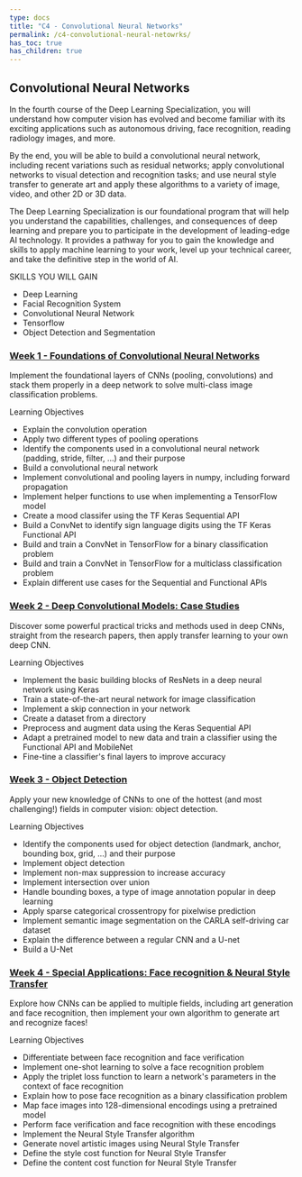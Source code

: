 ```yaml
---
type: docs
title: "C4 - Convolutional Neural Networks"
permalink: /c4-convolutional-neural-netowrks/
has_toc: true
has_children: true
---
```


## Convolutional Neural Networks

In the fourth course of the Deep Learning Specialization, you will understand how computer vision has evolved and become familiar with its exciting applications such as autonomous driving, face recognition, reading radiology images, and more.

By the end, you will be able to build a convolutional neural network, including recent variations such as residual networks; apply convolutional networks to visual detection and recognition tasks; and use neural style transfer to generate art and apply these algorithms to a variety of image, video, and other 2D or 3D data. 

The Deep Learning Specialization is our foundational program that will help you understand the capabilities, challenges, and consequences of deep learning and prepare you to participate in the development of leading-edge AI technology. It provides a pathway for you to gain the knowledge and skills to apply machine learning to your work, level up your technical career, and take the definitive step in the world of AI.

SKILLS YOU WILL GAIN
- Deep Learning
- Facial Recognition System
- Convolutional Neural Network
- Tensorflow
- Object Detection and Segmentation

### [Week 1 - Foundations of Convolutional Neural Networks](./week1/)

Implement the foundational layers of CNNs (pooling, convolutions) and stack them properly in a deep network to solve multi-class image classification problems.

Learning Objectives
- Explain the convolution operation
- Apply two different types of pooling operations
- Identify the components used in a convolutional neural network (padding, stride, filter, ...) and their purpose
- Build a convolutional neural network
- Implement convolutional and pooling layers in numpy, including forward propagation
- Implement helper functions to use when implementing a TensorFlow model
- Create a mood classifer using the TF Keras Sequential API
- Build a ConvNet to identify sign language digits using the TF Keras Functional API
- Build and train a ConvNet in TensorFlow for a binary classification problem
- Build and train a ConvNet in TensorFlow for a multiclass classification problem
- Explain different use cases for the Sequential and Functional APIs


### [Week 2  - Deep Convolutional Models: Case Studies](./week2/)

Discover some powerful practical tricks and methods used in deep CNNs, straight from the research papers, then apply transfer learning to your own deep CNN.

Learning Objectives
- Implement the basic building blocks of ResNets in a deep neural network using Keras
- Train a state-of-the-art neural network for image classification
- Implement a skip connection in your network
- Create a dataset from a directory
- Preprocess and augment data using the Keras Sequential API
- Adapt a pretrained model to new data and train a classifier using the Functional API and MobileNet
- Fine-tine a classifier's final layers to improve accuracy

### [Week 3 - Object Detection](./week3/)

Apply your new knowledge of CNNs to one of the hottest (and most challenging!) fields in computer vision: object detection.

Learning Objectives
- Identify the components used for object detection (landmark, anchor, bounding box, grid, ...) and their purpose
- Implement object detection
- Implement non-max suppression to increase accuracy
- Implement intersection over union
- Handle bounding boxes, a type of image annotation popular in deep learning
- Apply sparse categorical crossentropy for pixelwise prediction
- Implement semantic image segmentation on the CARLA self-driving car dataset
- Explain the difference between a regular CNN and a U-net
- Build a U-Net

### [Week 4 - Special Applications: Face recognition & Neural Style Transfer](./week4/)

Explore how CNNs can be applied to multiple fields, including art generation and face recognition, then implement your own algorithm to generate art and recognize faces!

Learning Objectives
- Differentiate between face recognition and face verification
- Implement one-shot learning to solve a face recognition problem
- Apply the triplet loss function to learn a network's parameters in the context of face recognition
- Explain how to pose face recognition as a binary classification problem
- Map face images into 128-dimensional encodings using a pretrained model
- Perform face verification and face recognition with these encodings
- Implement the Neural Style Transfer algorithm
- Generate novel artistic images using Neural Style Transfer
- Define the style cost function for Neural Style Transfer
- Define the content cost function for Neural Style Transfer